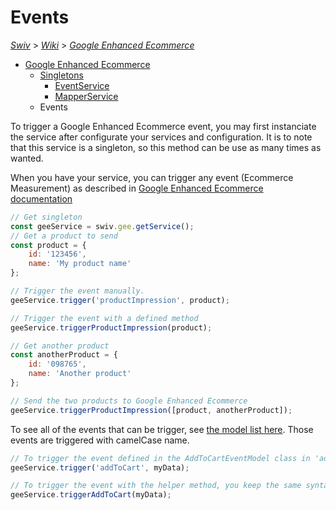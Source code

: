 # Events
[_Swiv_](../../../readme.md) > [_Wiki_](../../) > [_Google Enhanced Ecommerce_](../)

- [Google Enhanced Ecommerce](../)
    - [Singletons](../singletons)
        - [EventService](../singletons/event-service.md)
        - [MapperService](../singletons/mapper-service.md)
    - Events

To trigger a Google Enhanced Ecommerce event, you may first instanciate the service after configurate your services and configuration. It is to note that this service is a singleton, so this method can be use as many times as wanted.

When you have your service, you can trigger any event (Ecommerce Measurement) as described in [Google Enhanced Ecommerce documentation](https://developers.google.com/tag-manager/enhanced-ecommerce)

```javascript
// Get singleton
const geeService = swiv.gee.getService();
// Get a product to send
const product = {
    id: '123456',
    name: 'My product name'
};

// Trigger the event manually.
geeService.trigger('productImpression', product);

// Trigger the event with a defined method
geeService.triggerProductImpression(product);

// Get another product
const anotherProduct = {
    id: '098765',
    name: 'Another product'
};

// Send the two products to Google Enhanced Ecommerce
geeService.triggerProductImpression([product, anotherProduct]);
```

To see all of the events that can be trigger, see [the model list here](../../../src/gee/models/event). Those events are triggered with camelCase name.

```javascript
// To trigger the event defined in the AddToCartEventModel class in 'add-to-cart.js', the event to call is 'addToCart'
geeService.trigger('addToCart', myData);

// To trigger the event with the helper method, you keep the same syntax, except for the first letter, which will be in uppercase.
geeService.triggerAddToCart(myData);
```
